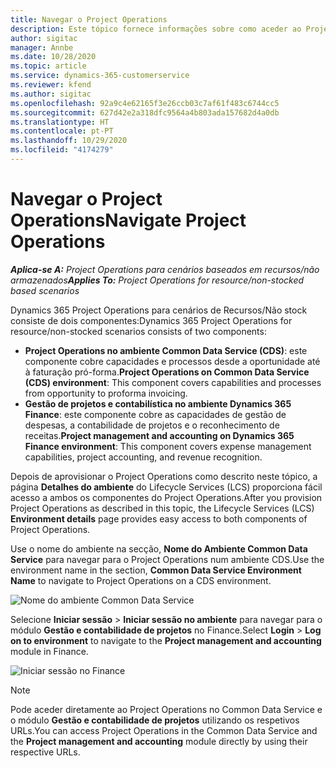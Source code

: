 ```yaml
---
title: Navegar o Project Operations
description: Este tópico fornece informações sobre como aceder ao Project Operations a partir do Lifecycle Services.
author: sigitac
manager: Annbe
ms.date: 10/28/2020
ms.topic: article
ms.service: dynamics-365-customerservice
ms.reviewer: kfend
ms.author: sigitac
ms.openlocfilehash: 92a9c4e62165f3e26ccb03c7af61f483c6744cc5
ms.sourcegitcommit: 627d42e2a318dfc9564a4b803ada157682d4a0db
ms.translationtype: HT
ms.contentlocale: pt-PT
ms.lasthandoff: 10/29/2020
ms.locfileid: "4174279"
---
```

# <a name="navigate-project-operations"></a><span data-ttu-id="0c8a1-103">Navegar o Project Operations</span><span class="sxs-lookup"><span data-stu-id="0c8a1-103">Navigate Project Operations</span></span>

<span data-ttu-id="0c8a1-104">_**Aplica-se A:** Project Operations para cenários baseados em recursos/não armazenados_</span><span class="sxs-lookup"><span data-stu-id="0c8a1-104">_**Applies To:** Project Operations for resource/non-stocked based scenarios_</span></span>

<span data-ttu-id="0c8a1-105">Dynamics 365 Project Operations para cenários de Recursos/Não stock consiste de dois componentes:</span><span class="sxs-lookup"><span data-stu-id="0c8a1-105">Dynamics 365 Project Operations for resource/non-stocked scenarios consists of two components:</span></span> 

 - <span data-ttu-id="0c8a1-106">**Project Operations no ambiente Common Data Service (CDS)**: este componente cobre capacidades e processos desde a oportunidade até à faturação pró-forma.</span><span class="sxs-lookup"><span data-stu-id="0c8a1-106">**Project Operations on Common Data Service (CDS) environment**: This component covers capabilities and processes from opportunity to proforma invoicing.</span></span> 
 - <span data-ttu-id="0c8a1-107">**Gestão de projetos e contabilística no ambiente Dynamics 365 Finance**: este componente cobre as capacidades de gestão de despesas, a contabilidade de projetos e o reconhecimento de receitas.</span><span class="sxs-lookup"><span data-stu-id="0c8a1-107">**Project management and accounting on Dynamics 365 Finance environment**: This component covers expense management capabilities, project accounting, and revenue recognition.</span></span> 

<span data-ttu-id="0c8a1-108">Depois de aprovisionar o Project Operations como descrito neste tópico, a página **Detalhes do ambiente** do Lifecycle Services (LCS) proporciona fácil acesso a ambos os componentes do Project Operations.</span><span class="sxs-lookup"><span data-stu-id="0c8a1-108">After you provision Project Operations as described in this topic, the Lifecycle Services (LCS) **Environment details** page provides easy access to both components of Project Operations.</span></span>  

<span data-ttu-id="0c8a1-109">Use o nome do ambiente na secção, **Nome do Ambiente Common Data Service** para navegar para o Project Operations num ambiente CDS.</span><span class="sxs-lookup"><span data-stu-id="0c8a1-109">Use the environment name in the section, **Common Data Service Environment Name** to navigate to Project Operations on a CDS environment.</span></span> 

  ![Nome do ambiente Common Data Service](./media/environment-name.PNG)

<span data-ttu-id="0c8a1-111">Selecione **Iniciar sessão** > **Iniciar sessão no ambiente** para navegar para o módulo **Gestão e contabilidade de projetos** no Finance.</span><span class="sxs-lookup"><span data-stu-id="0c8a1-111">Select **Login** > **Log on to environment** to navigate to the **Project management and accounting** module in Finance.</span></span>  

   ![Iniciar sessão no Finance](./media/environment-login.PNG)

> [!NOTE]
> <span data-ttu-id="0c8a1-113">Pode aceder diretamente ao Project Operations no Common Data Service e o módulo **Gestão e contabilidade de projetos** utilizando os respetivos URLs.</span><span class="sxs-lookup"><span data-stu-id="0c8a1-113">You can access Project Operations in the Common Data Service and the **Project management and accounting** module directly by using their respective URLs.</span></span> 
